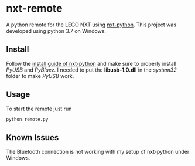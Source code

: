 # nxt-remote
A python remote for the LEGO NXT using [nxt-python](https://github.com/schodet/nxt-python). This project was developed using python 3.7 on Windows.

## Install
Follow the [install guide of nxt-python](https://github.com/schodet/nxt-python#requirements) and make sure to properly install *PyUSB* and *PyBluez*. 
I needed to put the **libusb-1.0.dll** in the *system32* folder to make *PyUSB* work.


## Usage
To start the remote just run

```bash
python remote.py
```

## Known Issues
The Bluetooth connection is not working with my setup of nxt-python under Windows.